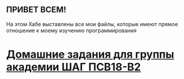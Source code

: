 ## ПРИВЕТ ВСЕМ!

На этом Хабе выставлены все мои файлы, которые имеют прямое отношение к моему изучению программирования

# [Домашние задания для группы академии ШАГ ПСВ18-В2](https://github.com/MakDvornikoff/PSV18-V2)



